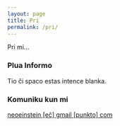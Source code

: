 ```yaml
---
layout: page
title: Pri
permalink: /pri/
---
```


Pri mi…

### Plua Informo

Tio ĉi spaco estas intence blanka.

### Komuniku kun mi

[neoeinstein [eĉ] gmail [punkto] com](mailto:neoeinstein@gmail.com)